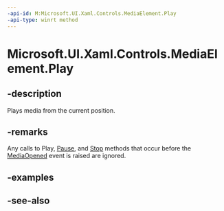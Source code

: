 ```yaml
---
-api-id: M:Microsoft.UI.Xaml.Controls.MediaElement.Play
-api-type: winrt method
---
```


<!-- Method syntax
public void Play()
-->

# Microsoft.UI.Xaml.Controls.MediaElement.Play

## -description
Plays media from the current position.

## -remarks
Any calls to Play, [Pause](mediaelement_pause_1953642114.md), and [Stop](mediaelement_stop_1201535524.md) methods that occur before the [MediaOpened](mediaelement_mediaopened.md) event is raised are ignored.

## -examples

## -see-also
